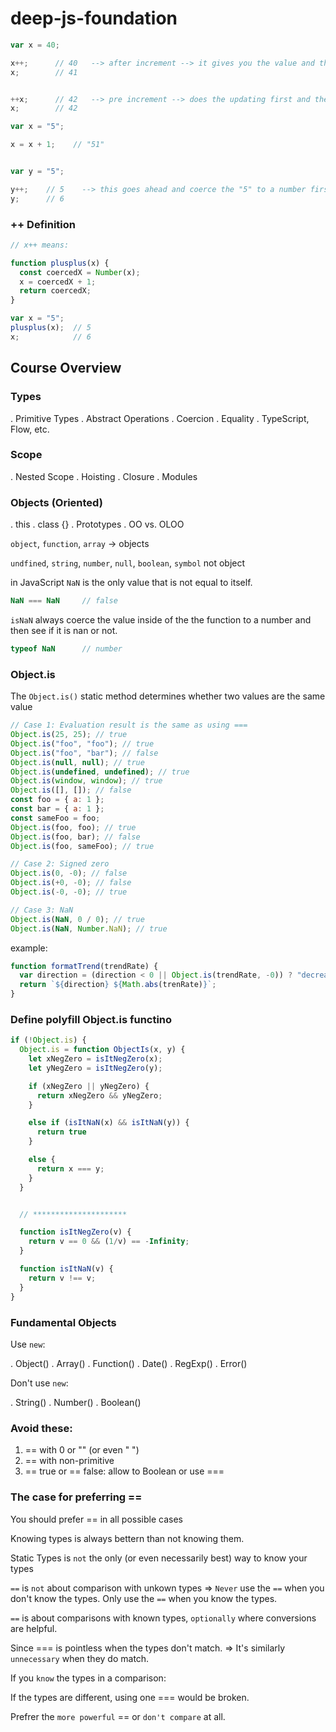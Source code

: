 # deep-js-foundation

```js
var x = 40;

x++;      // 40   --> after increment --> it gives you the value and then increments
x;        // 41


++x;      // 42   --> pre increment --> does the updating first and then returns the value 
x;        // 42
```

```js
var x = "5";

x = x + 1;    // "51"


var y = "5"; 

y++;    // 5    --> this goes ahead and coerce the "5" to a number first and then increments it 
y;      // 6
```


### ++ Definition

```js
// x++ means:

function plusplus(x) {
  const coercedX = Number(x);
  x = coercedX + 1;
  return coercedX;
}

var x = "5";
plusplus(x);  // 5
x;            // 6
```


## Course Overview


### Types

  . Primitive Types
  . Abstract Operations
  . Coercion
  . Equality
  . TypeScript, Flow, etc.

### Scope

  . Nested Scope
  . Hoisting
  . Closure
  . Modules

### Objects (Oriented)

  . this
  . class {}
  . Prototypes
  . OO vs. OLOO

`object`, `function`, `array` -> objects

`undfined`, `string`, `number`, `null`, `boolean`, `symbol` not object

in JavaScript `NaN` is the only value that is not equal to itself.

```js
NaN === NaN     // false
```

`isNaN` always coerce the value inside of the the function to a number and then see if it is nan or not.

```js
typeof NaN      // number
```


### Object.is

The `Object.is()` static method determines whether two values are the same value

```js
// Case 1: Evaluation result is the same as using ===
Object.is(25, 25); // true
Object.is("foo", "foo"); // true
Object.is("foo", "bar"); // false
Object.is(null, null); // true
Object.is(undefined, undefined); // true
Object.is(window, window); // true
Object.is([], []); // false
const foo = { a: 1 };
const bar = { a: 1 };
const sameFoo = foo;
Object.is(foo, foo); // true
Object.is(foo, bar); // false
Object.is(foo, sameFoo); // true

// Case 2: Signed zero
Object.is(0, -0); // false
Object.is(+0, -0); // false
Object.is(-0, -0); // true

// Case 3: NaN
Object.is(NaN, 0 / 0); // true
Object.is(NaN, Number.NaN); // true
```

example:

```js
function formatTrend(trendRate) {
  var direction = (direction < 0 || Object.is(trendRate, -0)) ? "decreasing" : "increasing";
  return `${direction} ${Math.abs(trenRate)}`;
}
```


### Define polyfill Object.is functino

```js
if (!Object.is) {
  Object.is = function ObjectIs(x, y) {
    let xNegZero = isItNegZero(x);
    let yNegZero = isItNegZero(y);

    if (xNegZero || yNegZero) {
      return xNegZero && yNegZero;
    }

    else if (isItNaN(x) && isItNaN(y)) {
      return true
    }

    else {
      return x === y;
    }
  }


  // *********************

  function isItNegZero(v) {
    return v == 0 && (1/v) == -Infinity;
  }

  function isItNaN(v) {
    return v !== v;
  }
}
```


### Fundamental Objects

Use `new`:

  . Object()
  . Array()
  . Function()
  . Date()
  . RegExp()
  . Error()

Don't use `new`:

  . String()
  . Number()
  . Boolean()


### Avoid these:

1. == with 0 or "" (or even "  ")
2. == with non-primitive
3. == true or == false: allow to Boolean or use ===


### The case for preferring ==

You should prefer == in all possible cases 

Knowing types is always bettern than not knowing them.

Static Types is `not` the only (or even necessarily best) way to know your types

`==` is `not` about comparison with unkown types => `Never` use the `==` when you don't know the types. Only use the `==` when you know the types.

`==` is about comparisons with known types, `optionally` where conversions are helpful.


Since === is pointless when the types don't match. => It's similarly `unnecessary` when they do match.


If you `know` the types in a comparison:

If the types are different, using one === would be broken.

Prefrer the `more powerful` == or `don't compare` at all.
